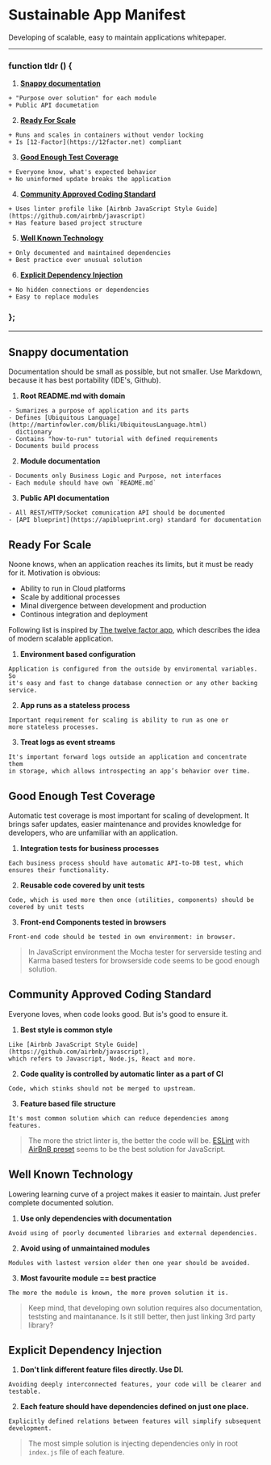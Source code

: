 # Sustainable App Manifest

Developing of scalable, easy to maintain applications whitepaper.

-------------------------

### function tldr () {

  1. [**Snappy documentation**](#snappy-documentation)

    + "Purpose over solution" for each module
    + Public API documetation

  2. [**Ready For Scale**](#ready-for-scale)

    + Runs and scales in containers without vendor locking
    + Is [12-Factor](https://12factor.net) compliant

  3. [**Good Enough Test Coverage**](#good-enough-test-coverage)

    + Everyone know, what's expected behavior
    + No uninformed update breaks the application

  4. [**Community Approved Coding Standard**](#community-approved-coding-standard)

    + Uses linter profile like [Airbnb JavaScript Style Guide](https://github.com/airbnb/javascript)
    + Has feature based project structure

  5. [**Well Known Technology**](#well-known-technology)

    + Only documented and maintained dependencies
    + Best practice over unusual solution

  6. [**Explicit Dependency Injection**](#explicit-dependency-ijection)

    + No hidden connections or dependencies
    + Easy to replace modules

### };

-------------------------

## Snappy documentation

  Documentation should be small as possible, but not smaller. Use Markdown,
  because it has best portability (IDE's, Github).

  1. **Root README.md with domain**

    - Sumarizes a purpose of application and its parts
    - Defines [Ubiquitous Language](http://martinfowler.com/bliki/UbiquitousLanguage.html)
      dictionary
    - Contains "how-to-run" tutorial with defined requirements
    - Documents build process

  2. **Module documentation**

    - Documents only Business Logic and Purpose, not interfaces
    - Each module should have own `README.md`

  3. **Public API documentation**

    - All REST/HTTP/Socket comunication API should be documented
    - [API blueprint](https://apiblueprint.org) standard for documentation


## Ready For Scale

  Noone knows, when an application reaches its limits, but it must be ready
  for it. Motivation is obvious:

  - Ability to run in Cloud platforms
  - Scale by additional processes
  - Minal divergence between development and production
  - Continous integration and deployment

  Following list is inspired by [The twelve factor app](https://12factor.net),
  which describes the idea of modern scalable application.

  1. **Environment based configuration**

    Application is configured from the outside by enviromental variables. So
    it's easy and fast to change database connection or any other backing service.

  2. **App runs as a stateless process**

    Important requirement for scaling is ability to run as one or
    more stateless processes.

  3. **Treat logs as event streams**

    It's important forward logs outside an application and concentrate them
    in storage, which allows introspecting an app’s behavior over time.


## Good Enough Test Coverage

  Automatic test coverage is most important for scaling of development. It brings safer updates,
  easier maintenance and provides knowledge for developers, who are unfamiliar
  with an application.

  1. **Integration tests for business processes**

    Each business process should have automatic API-to-DB test, which
    ensures their functionality.

  2. **Reusable code covered by unit tests**

    Code, which is used more then once (utilities, components) should be
    covered by unit tests

  3. **Front-end Components tested in browsers**

    Front-end code should be tested in own environment: in browser.

  > In JavaScript environment the Mocha tester for serverside testing and
  > Karma based testers for browserside code seems to be good enough solution.

## Community Approved Coding Standard

  Everyone loves, when code looks good. But is's good to ensure it.

  1. **Best style is common style**

    Like [Airbnb JavaScript Style Guide](https://github.com/airbnb/javascript),
    which refers to Javascript, Node.js, React and more.

  2. **Code quality is controlled by automatic linter as a part of CI**

    Code, which stinks should not be merged to upstream.

  3. **Feature based file structure**

    It's most common solution which can reduce dependencies among features.

  > The more the strict linter is, the better the code will be.
  > [ESLint](http://eslint.org) with
  > [AirBnB preset](https://www.npmjs.com/package/eslint-config-airbnb)
  > seems to be the best solution for JavaScript.

## Well Known Technology

  Lowering learning curve of a project makes it easier to maintain. Just prefer
  complete documented solution.

  1. **Use only dependencies with documentation**

    Avoid using of poorly documented libraries and external dependencies.

  2. **Avoid using of unmaintained modules**

    Modules with lastest version older then one year should be avoided.

  3. **Most favourite module == best practice**

    The more the module is known, the more proven solution it is.

  > Keep mind, that developing own solution requires also documentation,
  > teststing and maintanance. Is it still better, then just linking
  > 3rd party library?

## Explicit Dependency Injection

  1. **Don't link different feature files directly. Use DI.**

    Avoiding deeply interconnected features, your code will be clearer and testable.

  2. **Each feature should have dependencies defined on just one place.**

    Explicitly defined relations between features will simplify subsequent development.

  > The most simple solution is injecting dependencies only in root `index.js` file
  > of each feature.


